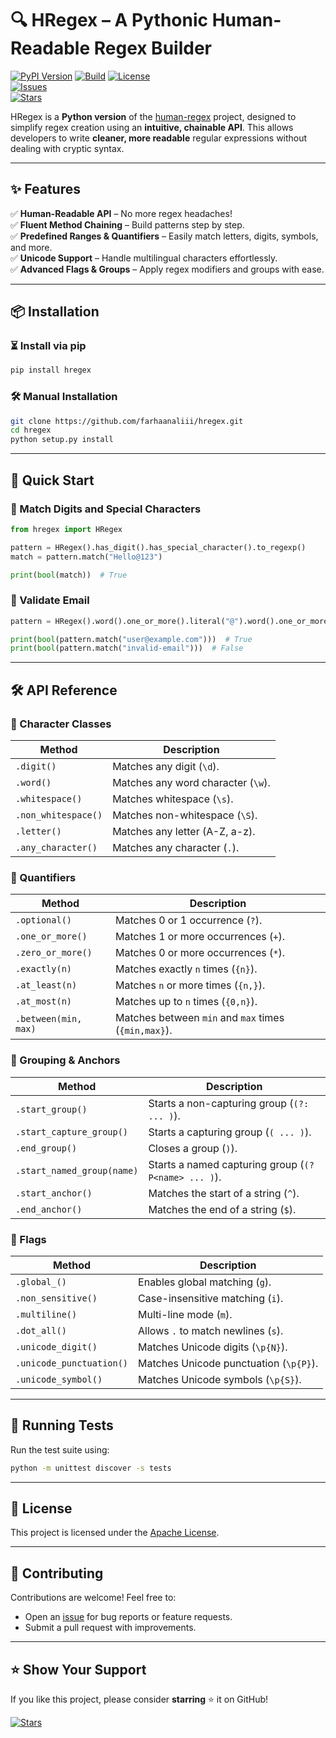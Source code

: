 # 🔍 HRegex – A Pythonic Human-Readable Regex Builder  

[![PyPI Version](https://img.shields.io/pypi/v/HRegex?color=blue&label=PyPI&logo=pypi)](https://pypi.org/project/hregex/)
[![Build](https://img.shields.io/github/actions/workflow/status/farhaanaliii/hregex/.github/workflows/tests.yml?logo=github&label=Build)](https://github.com/farhaanaliii/hregex/actions)
[![License](https://img.shields.io/github/license/farhaanaliii/hregex?color=brightgreen)](LICENSE)  
[![Issues](https://img.shields.io/github/issues/farhaanaliii/hregex?color=yellow)](https://github.com/farhaanaliii/hregex/issues)  
[![Stars](https://img.shields.io/github/stars/farhaanaliii/hregex?style=social)](https://github.com/farhaanaliii/hregex)  

HRegex is a **Python version** of the [human-regex](https://github.com/rajibola/human-regex) project, designed to simplify regex creation using an **intuitive, chainable API**. This allows developers to write **cleaner, more readable** regular expressions without dealing with cryptic syntax.  

---

## ✨ Features  

✅ **Human-Readable API** – No more regex headaches!  
✅ **Fluent Method Chaining** – Build patterns step by step.  
✅ **Predefined Ranges & Quantifiers** – Easily match letters, digits, symbols, and more.  
✅ **Unicode Support** – Handle multilingual characters effortlessly.  
✅ **Advanced Flags & Groups** – Apply regex modifiers and groups with ease.  

---

## 📦 Installation  

### ⏳ Install via pip  

```sh
pip install hregex
```

### 🛠 Manual Installation  

```sh
git clone https://github.com/farhaanaliii/hregex.git
cd hregex
python setup.py install
```

---

## 🚀 Quick Start  

### 🔢 Match Digits and Special Characters  

```python
from hregex import HRegex  

pattern = HRegex().has_digit().has_special_character().to_regexp()  
match = pattern.match("Hello@123")  

print(bool(match))  # True
```

### 📧 Validate Email  

```python
pattern = HRegex().word().one_or_more().literal("@").word().one_or_more().literal(".").word().one_or_more().to_regexp()  

print(bool(pattern.match("user@example.com")))  # True
print(bool(pattern.match("invalid-email")))  # False
```


---

## 🛠 API Reference  

### 📌 Character Classes  

| Method | Description |
|--------|------------|
| `.digit()` | Matches any digit (`\d`). |
| `.word()` | Matches any word character (`\w`). |
| `.whitespace()` | Matches whitespace (`\s`). |
| `.non_whitespace()` | Matches non-whitespace (`\S`). |
| `.letter()` | Matches any letter (A-Z, a-z). |
| `.any_character()` | Matches any character (`.`). |

### 📌 Quantifiers  

| Method | Description |
|--------|------------|
| `.optional()` | Matches 0 or 1 occurrence (`?`). |
| `.one_or_more()` | Matches 1 or more occurrences (`+`). |
| `.zero_or_more()` | Matches 0 or more occurrences (`*`). |
| `.exactly(n)` | Matches exactly `n` times (`{n}`). |
| `.at_least(n)` | Matches `n` or more times (`{n,}`). |
| `.at_most(n)` | Matches up to `n` times (`{0,n}`). |
| `.between(min, max)` | Matches between `min` and `max` times (`{min,max}`). |

### 📌 Grouping & Anchors  

| Method | Description |
|--------|------------|
| `.start_group()` | Starts a non-capturing group (`(?: ... )`). |
| `.start_capture_group()` | Starts a capturing group (`( ... )`). |
| `.end_group()` | Closes a group (`)`). |
| `.start_named_group(name)` | Starts a named capturing group (`(?P<name> ... )`). |
| `.start_anchor()` | Matches the start of a string (`^`). |
| `.end_anchor()` | Matches the end of a string (`$`). |

### 📌 Flags  

| Method | Description |
|--------|------------|
| `.global_()` | Enables global matching (`g`). |
| `.non_sensitive()` | Case-insensitive matching (`i`). |
| `.multiline()` | Multi-line mode (`m`). |
| `.dot_all()` | Allows `.` to match newlines (`s`). |
| `.unicode_digit()` | Matches Unicode digits (`\p{N}`). |
| `.unicode_punctuation()` | Matches Unicode punctuation (`\p{P}`). |
| `.unicode_symbol()` | Matches Unicode symbols (`\p{S}`). |

---

## 🧪 Running Tests  

Run the test suite using:  

```sh
python -m unittest discover -s tests
```

---

## 📜 License  

This project is licensed under the [Apache License](LICENSE).  

---

## 🤝 Contributing  

Contributions are welcome! Feel free to:  

- Open an [issue](https://github.com/farhaanaliii/hregex/issues) for bug reports or feature requests.  
- Submit a pull request with improvements.  

---

## ⭐ Show Your Support  

If you like this project, please consider **starring** ⭐ it on GitHub!  

[![Stars](https://img.shields.io/github/stars/farhaanaliii/hregex?style=social)](https://github.com/farhaanaliii/hregex)  
